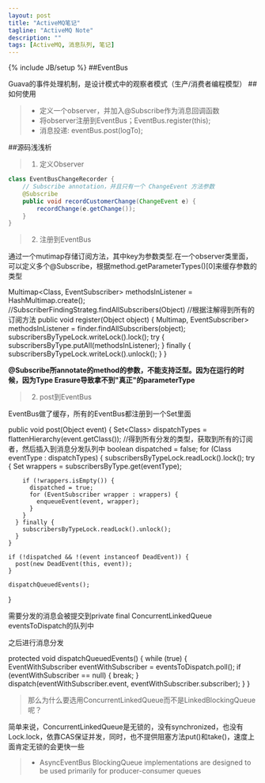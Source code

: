 ```yaml
---
layout: post
title: "ActiveMQ笔记"
tagline: "ActiveMQ Note"
description: ""
tags: [ActiveMQ, 消息队列, 笔记]
---
```

{% include JB/setup %}
##EventBus

Guava的事件处理机制，是设计模式中的观察者模式（生产/消费者编程模型）
##如何使用
>* 定义一个observer，并加入@Subscribe作为消息回调函数
>* 将observer注册到EventBus；EventBus.register(this);
>* 消息投递: eventBus.post(logTo);

##源码浅浅析
> 1. 定义Observer

```java
class EventBusChangeRecorder {
    // Subscribe annotation，并且只有一个 ChangeEvent 方法参数
    @Subscribe
    public void recordCustomerChange(ChangeEvent e) {
        recordChange(e.getChange());
    }
}
```
> 2. 注册到EventBus

通过一个mutimap存储订阅方法，其中key为参数类型.在一个observer类里面，可以定义多个@Subscribe，根据method.getParameterTypes()[0]来缓存参数的类型


Multimap<Class<?>, EventSubscriber> methodsInListener = HashMultimap.create();
//SubscriberFindingStrateg.findAllSubscribers(Object)
//根据注解得到所有的订阅方法
public void register(Object object) {
    Multimap<Class<?>, EventSubscriber> methodsInListener =
        finder.findAllSubscribers(object);
    subscribersByTypeLock.writeLock().lock();
    try {
      subscribersByType.putAll(methodsInListener);
    } finally {
      subscribersByTypeLock.writeLock().unlock();
    }
  }

**@Subscribe所annotate的method的参数，不能支持泛型。因为在运行的时候，因为Type Erasure导致拿不到"真正"的parameterType**

> 2. post到EventBus

EventBus做了缓存，所有的EventBus都注册到一个Set里面

  public void post(Object event) {
    Set<Class<?>> dispatchTypes = flattenHierarchy(event.getClass());
//得到所有分发的类型，获取到所有的订阅者，然后插入到消息分发队列中
    boolean dispatched = false;
    for (Class<?> eventType : dispatchTypes) {
      subscribersByTypeLock.readLock().lock();
      try {
        Set<EventSubscriber> wrappers = subscribersByType.get(eventType);

        if (!wrappers.isEmpty()) {
          dispatched = true;
          for (EventSubscriber wrapper : wrappers) {
            enqueueEvent(event, wrapper);
          }
        }
      } finally {
        subscribersByTypeLock.readLock().unlock();
      }
    }

    if (!dispatched && !(event instanceof DeadEvent)) {
      post(new DeadEvent(this, event));
    }

    dispatchQueuedEvents();
  }

需要分发的消息会被提交到private final ConcurrentLinkedQueue<EventWithSubscriber> eventsToDispatch的队列中

之后进行消息分发

protected void dispatchQueuedEvents() {
    while (true) {
        EventWithSubscriber eventWithSubscriber = eventsToDispatch.poll();
        if (eventWithSubscriber == null) {
            break;
        }
    dispatch(eventWithSubscriber.event, eventWithSubscriber.subscriber);
    }
}

>那么为什么要选用ConcurrentLinkedQueue而不是LinkedBlockingQueue呢？

简单来说，ConcurrentLinkedQueue是无锁的，没有synchronized，也没有Lock.lock，依靠CAS保证并发，同时，也不提供阻塞方法put()和take()，速度上面肯定无锁的会更快一些

>* AsyncEventBus
BlockingQueue implementations are designed to be used primarily for producer-consumer queues